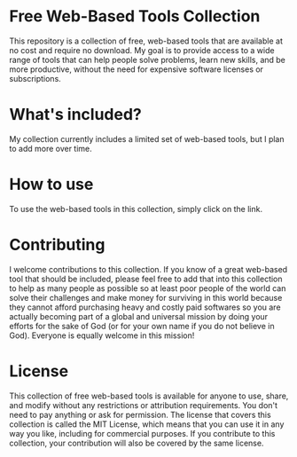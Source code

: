 # Free Web-Based Tools Collection
This repository is a collection of free, web-based tools that are available at no cost and require no download. My goal is to provide access to a wide range of tools that can help people solve problems, learn new skills, and be more productive, without the need for expensive software licenses or subscriptions.

# What's included?
My collection currently includes a limited set of web-based tools, but I plan to add more over time.

# How to use
To use the web-based tools in this collection, simply click on the link.

# Contributing
I welcome contributions to this collection. If you know of a great web-based tool that should be included, please feel free to add that into this collection to help as many people as possible so at least poor people of the world can solve their challenges and make money for surviving in this world because they cannot afford purchasing heavy and costly paid softwares so you are actually becoming part of a global and universal mission by doing your efforts for the sake of God (or for your own name if you do not believe in God). Everyone is equally welcome in this mission!

# License
This collection of free web-based tools is available for anyone to use, share, and modify without any restrictions or attribution requirements. You don't need to pay anything or ask for permission. The license that covers this collection is called the MIT License, which means that you can use it in any way you like, including for commercial purposes. If you contribute to this collection, your contribution will also be covered by the same license.
